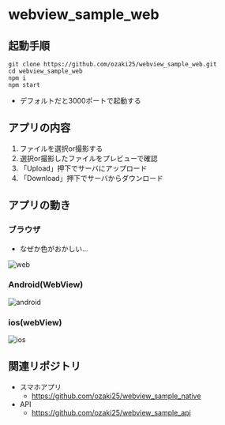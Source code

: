 # webview_sample_web

## 起動手順

```
git clone https://github.com/ozaki25/webview_sample_web.git
cd webview_sample_web
npm i
npm start
```
- デフォルトだと3000ポートで起動する

## アプリの内容

1. ファイルを選択or撮影する
1. 選択or撮影したファイルをプレビューで確認
1. 「Upload」押下でサーバにアップロード
1. 「Download」押下でサーバからダウンロード

## アプリの動き

### ブラウザ

- なぜか色がおかしい...

![web](https://user-images.githubusercontent.com/10087419/35786888-aeacca96-0a6d-11e8-8fc6-67362cc140f1.gif)

### Android(WebView)

![android](https://user-images.githubusercontent.com/10087419/35786891-b76be77a-0a6d-11e8-92d6-dee191aefbc4.gif)

### ios(webView)

![ios](https://user-images.githubusercontent.com/10087419/35786890-b5bde11c-0a6d-11e8-9cf4-0980d167b6e9.gif)

## 関連リポジトリ

- スマホアプリ
  - https://github.com/ozaki25/webview_sample_native
- API
  - https://github.com/ozaki25/webview_sample_api
